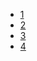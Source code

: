 - [1](https://github.com/gaoxinge/docker/tree/master/web/java/1)
- [2](https://github.com/gaoxinge/docker/tree/master/web/java/2)
- [3](https://github.com/gaoxinge/docker/tree/master/web/java/3)
- [4](https://github.com/gaoxinge/docker/tree/master/web/java/4)